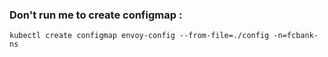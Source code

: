 ### Don't run me to create configmap :
```
kubectl create configmap envoy-config --from-file=./config -n=fcbank-ns
```
